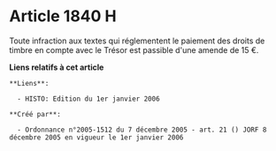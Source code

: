 # Article 1840 H

Toute infraction aux textes qui réglementent le paiement des droits de timbre en compte avec le Trésor est passible d'une
amende de 15 €.

**Liens relatifs à cet article**

	**Liens**:

	  - HISTO: Edition du 1er janvier 2006

	**Créé par**:

	  - Ordonnance n°2005-1512 du 7 décembre 2005 - art. 21 () JORF 8 décembre 2005 en vigueur le 1er janvier 2006
